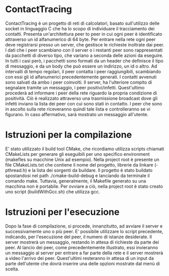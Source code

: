# ContactTracing
ContactTracing è un progetto di reti di calcolatori, basato sull'utilizzo delle socket in linguaggio C che ha lo scopo di individuare il tracciamento dei contatti. Presenta un'architettura peer to peer in cui ogni peer è identificato attraverso un id alfanumerico di 64 byte. Per entrare nella rete ogni peer deve registrarsi presso un server, che gestisce le richieste inoltrate dai peer. I dati che i peer scambiano con il server o i restanti peer sono rappresentati da pacchetti di diverso tipo, che variano a seconda delle azioni da eseguire. In tutti i casi però, i pacchetti sono formati da un header che definisce il tipo di messaggio, e da un body che può essere un indirizzo, un id o altro. Ad intervalli di tempo regolari, il peer contatta i peer raggiungibili, scambiando con essi gli id alfanumerici precedentemente generati. I contatti avvenuti sono salvati da ambo i peer coinvolti. Il server, ha l'ulteriore compito di segnalare tramite un messaggio, i peer positivi/infetti. Quest'ultimo procederà ad informare i peer della rete riguardo la propria condizione di positività. Ciò è realizzato attraverso una trasmissione broadcast dove gli infetti inviano la lista dei peer con cui sono stati in contatto. I peer che sono in ascolto sulla rete riceveranno quindi tale lista e controlleranno se vi figurano. In caso affermativo, sarà mostrato un messaggio all'utente.

# Istruzioni per la compilazione
E' stato utilizzato il build tool CMake, che ricordiamo utilizza scripts chiamati
CMakeLists per generare gli eseguibili per uno specifico environment (makefles
su macchine Unix ad esempio). Nella project root è presente un file CMakeLists.txt che contiene il nome del progetto, librerie da linkare (-pthread.h) e la
lista dei sorgenti da buildare.
Il progetto è stato buildato spostandosi nel path ./cmake-build-debug e lanciando da terminale il comando make.
Tuttavia, generalmente, il Makefile generato su una macchina non è portabile.
Per ovviare a ciò, nella project root è stato creato uno script (buildWithGcc.sh) che utilizza gcc.

# Istruzioni per l'esecuzione
Dopo la fase di compilazione, si procede, innanzitutto, ad avviare il server e
successivamente uno o più peer. E' possibile utilizzare lo script precedente, indicando, per l'esecuzione del peer, il numero di istanze desiderate.
Il server mostrerà un messaggio, restando in attesa di richieste da parte dei peer.
Al lancio dei peer, come precedentemente illustrato, essi invieranno un messaggio al server per entrare a far parte della rete e il server mostrerà a video l'arrivo
dei peer.
Quest'ultimi resteranno in attesa di un input da parte dell'utente che dovrà
inserire una delle opzioni mostrate dal menù di scelta.
